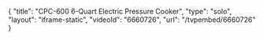 {
    "title": "CPC-600 6-Quart Electric Pressure Cooker",
    "type": "solo",
    "layout": "iframe-static",
    "videoId": "6660726",
    "url": "\/tvpembed\/6660726"
}